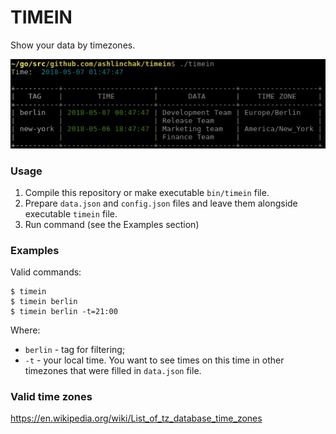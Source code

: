 # TIMEIN

Show your data by timezones.

![demo](https://github.com/ashlinchak/timein/blob/master/examples/timein.jpg)

### Usage
1. Compile this repository or make executable `bin/timein` file.
2. Prepare `data.json` and `config.json` files and leave them alongside executable `timein` file.
3. Run command (see the Examples section)

### Examples
Valid commands:
```
$ timein
$ timein berlin
$ timein berlin -t=21:00
```

Where:
* `berlin` - tag for filtering;
* `-t` - your local time. You want to see times on this time in other timezones that were filled in `data.json` file.

### Valid time zones
https://en.wikipedia.org/wiki/List_of_tz_database_time_zones